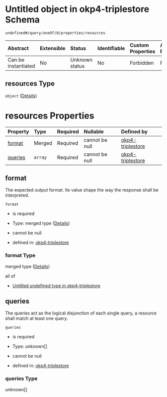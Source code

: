 # Untitled object in okp4-triplestore Schema

```txt
undefined#/query/oneOf/0/properties/resources
```



| Abstract            | Extensible | Status         | Identifiable | Custom Properties | Additional Properties | Access Restrictions | Defined In                                                                     |
| :------------------ | :--------- | :------------- | :----------- | :---------------- | :-------------------- | :------------------ | :----------------------------------------------------------------------------- |
| Can be instantiated | No         | Unknown status | No           | Forbidden         | Forbidden             | none                | [okp4-triplestore.json\*](schema/okp4-triplestore.json "open original schema") |

## resources Type

`object` ([Details](okp4-triplestore-querymsg-oneof-resources-properties-resources.md))

# resources Properties

| Property            | Type    | Required | Nullable       | Defined by                                                                                                                                                                  |
| :------------------ | :------ | :------- | :------------- | :-------------------------------------------------------------------------------------------------------------------------------------------------------------------------- |
| [format](#format)   | Merged  | Required | cannot be null | [okp4-triplestore](okp4-triplestore-querymsg-oneof-resources-properties-resources-properties-format.md "undefined#/query/oneOf/0/properties/resources/properties/format")   |
| [queries](#queries) | `array` | Required | cannot be null | [okp4-triplestore](okp4-triplestore-querymsg-oneof-resources-properties-resources-properties-queries.md "undefined#/query/oneOf/0/properties/resources/properties/queries") |

## format

The expected output format. Its value shape the way the response shall be interpreted.

`format`

*   is required

*   Type: merged type ([Details](okp4-triplestore-querymsg-oneof-resources-properties-resources-properties-format.md))

*   cannot be null

*   defined in: [okp4-triplestore](okp4-triplestore-querymsg-oneof-resources-properties-resources-properties-format.md "undefined#/query/oneOf/0/properties/resources/properties/format")

### format Type

merged type ([Details](okp4-triplestore-querymsg-oneof-resources-properties-resources-properties-format.md))

all of

*   [Untitled undefined type in okp4-triplestore](okp4-triplestore-querymsg-oneof-resources-properties-resources-properties-format-allof-0.md "check type definition")

## queries

The queries act as the logical disjunction of each single query, a resource shall match at least one query.

`queries`

*   is required

*   Type: unknown\[]

*   cannot be null

*   defined in: [okp4-triplestore](okp4-triplestore-querymsg-oneof-resources-properties-resources-properties-queries.md "undefined#/query/oneOf/0/properties/resources/properties/queries")

### queries Type

unknown\[]
